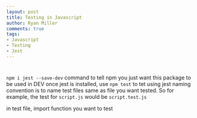 ```yaml
---
layout: post
title: Testing in Javascript
author: Ryan Miller
comments: true
tags:
- Javascript
- Testing
- Jest
---
```


#

`npm i jest --save-dev` command to tell npm you just want this package to be used in DEV
once jest is installed, use `npm test` to tet using jest
naming convention is to name test files same as file you want tested. So for example, the test for `script.js` would be `script.test.js`

in test file, import function you want to test 